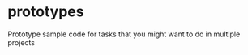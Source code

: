 prototypes
==========

Prototype sample code for tasks that you might want to do in multiple projects